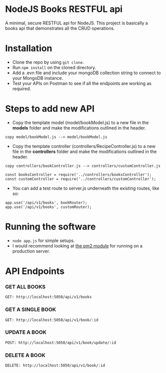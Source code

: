 # NodeJS Books RESTFUL api

A minimal, secure RESTFUL api for NodeJS. This project is basically a books api that demonstrates all the CRUD operations.

# Installation

- Clone the repo by using `git clone`.
- Run `npm install` on the cloned directory.
- Add a .evn file and include your mongoDB collection string to connect to your MongoDB instance.
- Test your APIs on Postman to see if all the endpoints are working as required.

# Steps to add new API

- Copy the template model (model/bookModel.js) to a new file in the **models** folder and make the modifications outlined in the header.

`copy model/bookModel.js --> model/bookModel.js`

- Copy the template controller (controllers/RecipeController.js) to a new file in the **controllers** folder and make the modifications outlined in the header.

`copy controllers/bookController.js --> controllers/customController.js`

```
const booksController = require('../controllers/booksController');
const customController = require('../controllers/customController');
```

- You can add a test route to server.js underneath the existing routes, like so:

```
app.use('/api/v1/books', bookRouter);
app.use('/api/v1/books', customRouter);
```

# Running the software

- `node app.js` for simple setups.
- I would recommend looking at [the pm2 module](https://www.npmjs.com/package/pm2) for running on a production server.

# API Endpoints

### GET ALL BOOKS

```
GET: http://localhost:5050/api/v1/books
```

### GET A SINGLE BOOK

```
GET: http://localhost:5050/api/v1/book/:id
```

### UPDATE A BOOK

```
POST: http://localhost:5050/api/v1/book/update/:id
```

### DELETE A BOOK

```
DELETE: http://localhost:5050/api/v1/book/:id
```
